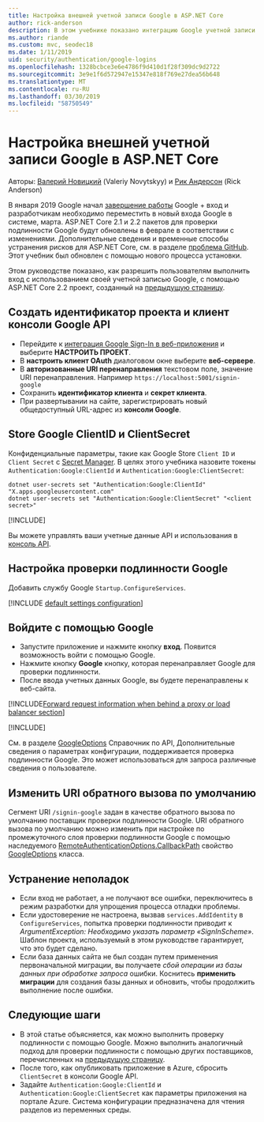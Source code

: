 ```yaml
---
title: Настройка внешней учетной записи Google в ASP.NET Core
author: rick-anderson
description: В этом учебнике показано интеграцию Google учетной записи пользователя и проверки подлинности в существующее приложение ASP.NET Core.
ms.author: riande
ms.custom: mvc, seodec18
ms.date: 1/11/2019
uid: security/authentication/google-logins
ms.openlocfilehash: 1328bcbce3e6e4786f9d410d1f28f309dc9d2722
ms.sourcegitcommit: 3e9e1f6d572947e15347e818f769e27dea56b648
ms.translationtype: MT
ms.contentlocale: ru-RU
ms.lasthandoff: 03/30/2019
ms.locfileid: "58750549"
---
```

# <a name="google-external-login-setup-in-aspnet-core"></a>Настройка внешней учетной записи Google в ASP.NET Core

Авторы: [Валерий Новицкий](https://github.com/01binary) (Valeriy Novytskyy) и [Рик Андерсон](https://twitter.com/RickAndMSFT) (Rick Anderson)

В января 2019 Google начал [завершение работы](https://developers.google.com/+/api-shutdown) Google + вход и разработчикам необходимо переместить в новый входа Google в системе, марта. ASP.NET Core 2.1 и 2.2 пакетов для проверки подлинности Google будут обновлены в феврале в соответствии с изменениями. Дополнительные сведения и временные способы устранения рисков для ASP.NET Core, см. в разделе [проблема GitHub](https://github.com/aspnet/AspNetCore/issues/6486). Этот учебник был обновлен с помощью нового процесса установки.

Этом руководстве показано, как разрешить пользователям выполнить вход с использованием своей учетной записью Google, с помощью ASP.NET Core 2.2 проект, созданный на [предыдущую страницу](xref:security/authentication/social/index).

## <a name="create-a-google-api-console-project-and-client-id"></a>Создать идентификатор проекта и клиент консоли Google API

* Перейдите к [интеграция Google Sign-In в веб-приложения](https://developers.google.com/identity/sign-in/web/devconsole-project) и выберите **НАСТРОИТЬ ПРОЕКТ**.
* В **настроить клиент OAuth** диалоговом окне выберите **веб-сервере**.
* В **авторизованные URI перенаправления** текстовом поле, значение URI перенаправления. Например `https://localhost:5001/signin-google` 
* Сохранить **идентификатор клиента** и **секрет клиента**.
* При развертывании на сайте, зарегистрировать новый общедоступный URL-адрес из **консоли Google**.

## <a name="store-google-clientid-and-clientsecret"></a>Store Google ClientID и ClientSecret

Конфиденциальные параметры, такие как Google Store `Client ID` и `Client Secret` с [Secret Manager](xref:security/app-secrets). В целях этого учебника назовите токены `Authentication:Google:ClientId` и `Authentication:Google:ClientSecret`:

```console
dotnet user-secrets set "Authentication:Google:ClientId" "X.apps.googleusercontent.com"
dotnet user-secrets set "Authentication:Google:ClientSecret" "<client secret>"
```

[!INCLUDE[](~/includes/environmentVarableColon.md)]

Вы можете управлять ваши учетные данные API и использования в [консоль API](https://console.developers.google.com/apis/dashboard).

## <a name="configure-google-authentication"></a>Настройка проверки подлинности Google

Добавить службу Google `Startup.ConfigureServices`.

[!INCLUDE [default settings configuration](includes/default-settings2-2.md)]

## <a name="sign-in-with-google"></a>Войдите с помощью Google

* Запустите приложение и нажмите кнопку **вход**. Появится возможность войти с помощью Google.
* Нажмите кнопку **Google** кнопку, которая перенаправляет Google для проверки подлинности.
* После ввода учетных данных Google, вы будете перенаправлены к веб-сайта.

[!INCLUDE[Forward request information when behind a proxy or load balancer section](includes/forwarded-headers-middleware.md)]

[!INCLUDE[](includes/chain-auth-providers.md)]

См. в разделе [GoogleOptions](/dotnet/api/microsoft.aspnetcore.authentication.google.googleoptions) Справочник по API, Дополнительные сведения о параметрах конфигурации, поддерживается проверка подлинности Google. Это может использоваться для запроса различные сведения о пользователе.

## <a name="change-the-default-callback-uri"></a>Изменить URI обратного вызова по умолчанию

Сегмент URI `/signin-google` задан в качестве обратного вызова по умолчанию поставщик проверки подлинности Google. URI обратного вызова по умолчанию можно изменить при настройке по промежуточного слоя проверки подлинности Google с помощью наследуемого [RemoteAuthenticationOptions.CallbackPath](/dotnet/api/microsoft.aspnetcore.authentication.remoteauthenticationoptions.callbackpath) свойство [GoogleOptions](/dotnet/api/microsoft.aspnetcore.authentication.google.googleoptions) класса.

## <a name="troubleshooting"></a>Устранение неполадок

* Если вход не работает, а не получают все ошибки, переключитесь в режим разработки для упрощения процесса отладки проблемы.
* Если удостоверение не настроена, вызвав `services.AddIdentity` в `ConfigureServices`, попытка проверки подлинности приводит к *ArgumentException: Необходимо указать параметр «SignInScheme»*. Шаблон проекта, используемый в этом руководстве гарантирует, что это будет сделано.
* Если база данных сайта не был создан путем применения первоначальной миграции, вы получаете *сбой операции из базы данных при обработке запроса* ошибки. Коснитесь **применить миграции** для создания базы данных и обновить, чтобы продолжить выполнение после ошибки.

## <a name="next-steps"></a>Следующие шаги

* В этой статье объясняется, как можно выполнить проверку подлинности с помощью Google. Можно выполнить аналогичный подход для проверки подлинности с помощью других поставщиков, перечисленных на [предыдущую страницу](xref:security/authentication/social/index).
* После того, как опубликовать приложение в Azure, сбросить `ClientSecret` в консоли Google API.
* Задайте `Authentication:Google:ClientId` и `Authentication:Google:ClientSecret` как параметры приложения на портале Azure. Система конфигурации предназначена для чтения разделов из переменных среды.
